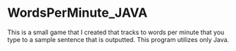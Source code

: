 # WordsPerMinute_JAVA
This is a small game that I created that tracks to words per minute that you type to a sample sentence that is outputted. This program utilizes only Java. 
